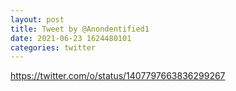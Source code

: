 ```yaml
--- 
layout: post 
title: Tweet by @Anondentified1 
date: 2021-06-23 1624480101 
categories: twitter 
--- 
```

https://twitter.com/o/status/1407797663836299267